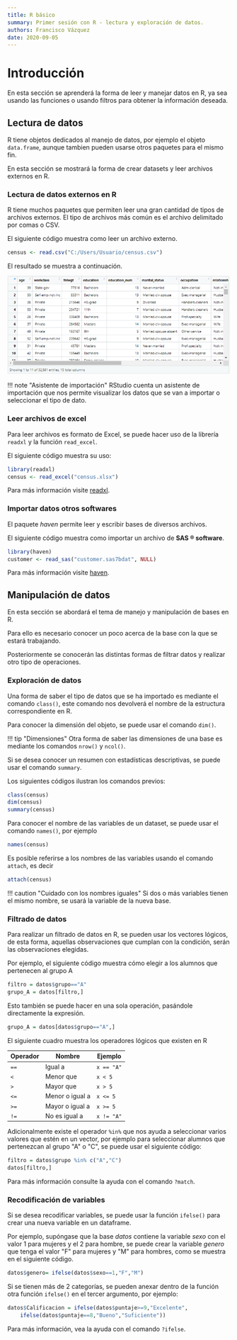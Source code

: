 ```yaml
---
title: R básico
summary: Primer sesión con R - lectura y exploración de datos.
authors: Francisco Vázquez
date: 2020-09-05
---
```


# Introducción

En esta sección se aprenderá la forma de leer y manejar datos en R, ya sea usando las funciones o usando filtros para obtener la información deseada.

## Lectura de datos

R tiene objetos dedicados al manejo de datos, por ejemplo el objeto `data.frame`, aunque tambien pueden usarse otros paquetes para el mismo fin.

En esta sección se mostrará la forma de crear datasets y leer archivos externos en R.

### Lectura de datos externos en R

R tiene muchos paquetes que permiten leer una gran cantidad de tipos de archivos externos. El tipo de archivos más común es el archivo delimitado por comas o CSV.

El siguiente código muestra como leer un archivo externo.

````r
census <- read.csv("C:/Users/Usuario/census.csv")
````

El resultado se muestra a continuación.

![Resultado de la importación](img/dataframe2.png)

!!! note "Asistente de importación"
    RStudio cuenta un asistente de importación que nos permite visualizar los datos que se van a importar o seleccionar el tipo de dato.

### Leer archivos de excel

Para leer archivos es formato de Excel, se puede hacer uso de la librería `readxl` y la función `read_excel`.

El siguiente código muestra su uso:

````r
library(readxl)
census <- read_excel("census.xlsx")
````

Para más información visite [readxl](https://readxl.tidyverse.org/).

### Importar datos otros softwares

El paquete *haven* permite leer y escribir bases de diversos archivos.

El siguiente código muestra como importar un archivo de **SAS &reg; software**.

````r
library(haven)
customer <- read_sas("customer.sas7bdat", NULL)
````

Para más información visite [haven](https://haven.tidyverse.org/).

## Manipulación de datos

En esta sección se abordará el tema de manejo y manipulación de bases en R.

Para ello es necesario conocer un poco acerca de la base con la que se estará trabajando.

Posteriormente se conocerán las distintas formas de filtrar datos y realizar otro tipo de operaciones.

### Exploración de datos

Una forma de saber el tipo de datos que se ha importado es mediante el comando `class()`, este comando nos devolverá el nombre de la estructura correspondiente en R.

Para conocer la dimensión del objeto, se puede usar el comando `dim()`.

!!! tip "Dimensiones"
    Otra forma de saber las dimensiones de una base es mediante los comandos `nrow()` y `ncol()`.

Si se desea conocer un resumen con estadísticas descriptivas, se puede usar el comando `summary`.

Los siguientes códigos ilustran los comandos previos:

```` r
class(census)
dim(census)
summary(census)
````

Para conocer el nombre de las variables de un dataset, se puede usar el comando `names()`, por ejemplo

````r
names(census)
````

Es posible referirse a los nombres de las variables usando el comando `attach`, es decir

````r
attach(census)
````

!!! caution "Cuidado con los nombres iguales"
    Si dos o más variables tienen el mismo nombre, se usará la variable de la nueva base.

### Filtrado de datos

Para realizar un filtrado de datos en R, se pueden usar los vectores lógicos, de esta forma, aquellas observaciones que cumplan con la condición, serán las observaciones elegidas.

Por ejemplo, el siguiente código muestra cómo elegir a los alumnos que pertenecen al grupo A

````r
filtro = datos$grupo=="A"
grupo_A = datos[filtro,]
````

Esto también se puede hacer en una sola operación, pasándole directamente la expresión.

````r
grupo_A = datos[datos$grupo=="A",]
````

El siguiente cuadro muestra los operadores lógicos que existen en R

Operador|Nombre|Ejemplo
--------|------|-------
`==`    |Igual a|`x == "A"`
`<`     |Menor que|`x < 5`
`>`     |Mayor que|`x > 5`
`<=`     |Menor o igual a|`x <= 5`
`>=`     |Mayor o igual a|`x >= 5`
`!=`    |No es igual a|`x != "A"`

Adicionalmente existe el operador `%in%` que nos ayuda a seleccionar varios valores que estén en un vector, por ejemplo para seleccionar alumnos que pertenezcan al grupo "A" o "C", se puede usar el siguiente código:

````r
filtro = datos$grupo %in% c("A","C")
datos[filtro,]
````

Para más información consulte la ayuda con el comando `?match`.

### Recodificación de variables

Si se desea recodificar variables, se puede usar la función `ifelse()` para crear una nueva variable en un dataframe.

Por ejemplo, supóngase que la base *datos* contiene la variable *sexo* con el valor 1 para mujeres y el 2 para hombre, se puede crear la variable *genero* que tenga el valor "F" para mujeres y "M" para hombres, como se muestra en el siguiente código.

````r
datos$genero= ifelse(datos$sexo==1,"F","M")
````

Si se tienen más de 2 categorías, se pueden anexar dentro de la función otra función `ifelse()` en el tercer argumento, por ejemplo:

````r
datos$Calificacion = ifelse(datos$puntaje>=9,"Excelente",
    ifelse(datos$puntaje==8,"Bueno","Suficiente"))
````

Para más información, vea la ayuda con el comando `?ifelse`.

